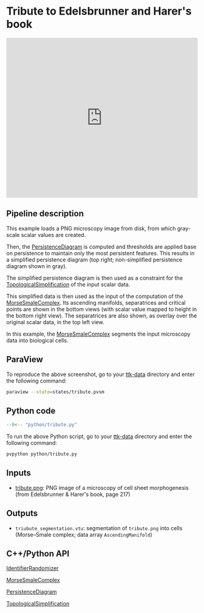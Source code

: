 # Tribute to Edelsbrunner and Harer's book

<iframe width="100%" height="420"
src="https://www.youtube.com/embed/pOmI63FKUBw" frameborder="0"
allowfullscreen></iframe>

## Pipeline description

This example loads a PNG microscopy image from disk, from which gray-scale scalar values are created.

Then, the [PersistenceDiagram](https://topology-tool-kit.github.io/doc/html/classttkPersistenceDiagram.html) is computed and thresholds are applied base on persistence to maintain only the most persistent features. This results in a simplified persistence diagram (top right; non-simplified persistence diagram shown in gray).

The simplified persistence diagram is then used as a constraint for the [TopologicalSimplification](https://topology-tool-kit.github.io/doc/html/classttkTopologicalSimplification.html) of the input scalar data.

This simplified data is then used as the input of the computation of the [MorseSmaleComplex](https://topology-tool-kit.github.io/doc/html/classttkMorseSmaleComplex.html). Its ascending manifolds, separatrices and critical points are shown in the bottom views (with scalar value mapped to height in the bottom right view). The separatrices are also shown, as overlay over the original scalar data, in the top left view.

In this example, the [MorseSmaleComplex](https://topology-tool-kit.github.io/doc/html/classttkMorseSmaleComplex.html) segments the input microscopy data into biological cells.

## ParaView

To reproduce the above screenshot, go to your [ttk-data](https://github.com/topology-tool-kit/ttk-data) directory and enter the following command:
``` bash
paraview --state=states/tribute.pvsm
```

## Python code

``` python  linenums="1"
--8<-- "python/tribute.py"
```

To run the above Python script, go to your [ttk-data](https://github.com/topology-tool-kit/ttk-data) directory and enter the following command:
``` bash
pvpython python/tribute.py
```


## Inputs

- [tribute.png](https://github.com/topology-tool-kit/ttk-data/raw/dev/tribute.png): PNG image of a microscopy of cell sheet morphogenesis (from Edelsbrunner & Harer's book, page 217)

## Outputs

- `triubute_segmentation.vtu`: segmentation of `tribute.png` into cells (Morse&ndash;Smale complex; data array `AscendingManifold`)

## C++/Python API

[IdentifierRandomizer](https://topology-tool-kit.github.io/doc/html/classttkIdentifierRandomizer.html) 

[MorseSmaleComplex](https://topology-tool-kit.github.io/doc/html/classttkMorseSmaleComplex.html) 

[PersistenceDiagram](https://topology-tool-kit.github.io/doc/html/classttkPersistenceDiagram.html) 

[TopologicalSimplification](https://topology-tool-kit.github.io/doc/html/classttkTopologicalSimplification.html) 
